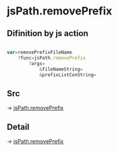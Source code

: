 # jsPath.removePrefix

## Difinition by js action

```js.js

var=removePrefixFileName
	?func=jsPath.removePrefix
		?args=
			&fileNameString=
			&prefixListConString=
```

## Src

-> [jsPath.removePrefix](https://github.com/puutaro/CommandClick/blob/master/app/src/main/java/com/puutaro/commandclick/fragment_lib/terminal_fragment/js_interface/JsPath.kt#L75)

## Detail

-> [jsPath.removePrefix](https://github.com/puutaro/CommandClick/blob/master/md/developer/js_interface/details/JsPath/removePrefix.md)
